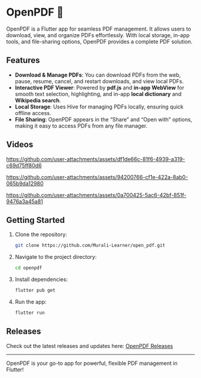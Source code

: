 # OpenPDF 📄

OpenPDF is a Flutter app for seamless PDF management. It allows users to download, view, and organize PDFs effortlessly. With local storage, in-app tools, and file-sharing options, OpenPDF provides a complete PDF solution.

## Features

- **Download & Manage PDFs**: You can download PDFs from the web, pause, resume, cancel, and restart downloads, and view local PDFs.
- **Interactive PDF Viewer**: Powered by **pdf.js** and **in-app WebView** for smooth text selection, highlighting, and in-app **local dictionary** and **Wikipedia search**.
- **Local Storage**: Uses Hive for managing PDFs locally, ensuring quick offline access.
- **File Sharing**: OpenPDF appears in the “Share” and “Open with” options, making it easy to access PDFs from any file manager.

## Videos


https://github.com/user-attachments/assets/df1de66c-81f6-4939-a319-c69d75ff80d6



https://github.com/user-attachments/assets/94200766-cf1e-422a-8ab0-065b9da12980



https://github.com/user-attachments/assets/0a700425-5ac6-42bf-851f-9476a3a45a81



## Getting Started

1. Clone the repository:

   ```bash
   git clone https://github.com/Murali-Learner/open_pdf.git
   ```

2. Navigate to the project directory:

   ```bash
   cd openpdf
   ```

3. Install dependencies:

   ```bash
   flutter pub get
   ```

4. Run the app:

   ```bash
   flutter run
   ```

## Releases

Check out the latest releases and updates here: [OpenPDF Releases](https://github.com/Murali-Learner/open_pdf/releases)

---

OpenPDF is your go-to app for powerful, flexible PDF management in Flutter!
